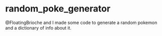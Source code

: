 # random_poke_generator
@FloatingBrioche and I made some code to generate a random pokemon and a dictionary of info about it.
